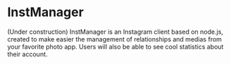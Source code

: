 # InstManager

(Under construction) InstManager is an Instagram client based on node.js, created to make easier the management of relationships and medias from your favorite photo app. Users will also be able to see cool statistics about their account.
